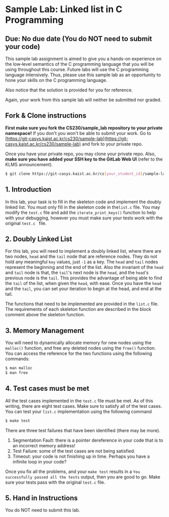 # Sample Lab: Linked list in C Programming

## Due: No due date (You do NOT need to submit your code)

This sample lab assignment is aimed to give you a hands-on experience on the low‑level semantics of the C programming language that you will be using throughout this course. Future labs will use the C programming language intensively. Thus, please use this sample lab as an opportunity to hone your skills on the C programming language.

Also notice that the solution is provided for you for reference.

Again, your work from this sample lab will neither be submitted nor graded.

## Fork & Clone instructions

**First make sure you fork the CS230/sample_lab repository to your private namespace!** If you don't you won't be able to submit your work. Go to [https://git-casys.kaist.ac.kr/cs230/sample-lab](https://git-casys.kaist.ac.kr/cs230/sample-lab) and fork to your private repo.

Once you have your private repo, you may clone your private repo. Also, **make sure you have added your SSH key to the GitLab Web UI** (refer to the KLMS announcement).

```sh
$ git clone https://git-casys.kaist.ac.kr/cs[your_student_id]/sample-lab.git
```

## 1. Introduction

In this lab, your task is to fill in the skeleton code and implement the doubly linked list. You must only fill in the skeleton code in the`list.c` file. You may modify the `test.c` file and add the `iterate_print_keys()` function to help with your debugging, however you must make sure your tests work with the original `test.c ` file.

## 2. Doubly Linked List

For this lab, you will need to implement a doubly linked list, where there are two nodes, `head` and the `tail` node that are reference nodes. They do not hold any meaningful `key` values, just `-1` as a key. The `head` and `tail` nodes represent the beginning and the end of the list. Also the invariant of the `head` and `tail` node is that, the `tail`'s next node is the `head`, and the `head`'s previous node is the `tail`. This provides the advantage of being able to find the `tail` of the list, when given the `head`, with ease. Once you have the `head` and the `tail`, you can set your iteration to begin at the head, and end at the tail.

The functions that need to be implemented are provided in the `list.c` file. The requirements of each skeleton function are described in the block comment above the skeleton function.

## 3. Memory Management

You will need to dynamically allocate memory for new nodes using the `malloc()` function, and free any deleted nodes using the `free()` function.
You can access the reference for the two functions using the following commands:

```sh
$ man malloc
$ man free
```

## 4. Test cases must be met

All the test cases implemented in the `test.c` file must be met. As of this writing, there are eight test cases. Make sure to satisfy all of the test cases. You can test your `list.c` implementation using the following command

```sh
$ make test
```

There are three test failures that have been identified (there may be more).
1. Segmentation Fault: there is a pointer dereference in your code that is to an incorrect memory address!
2. Test Failure: some of the test cases are not being satisfied.
3. Timeout: your code is not finishing up in time. Perhaps you have a infinite loop in your code?

Once you fix all the problems, and your `make test` results in a `You successfully passed all the tests` output, then you are good to go. Make sure your tests pass with the original `test.c` file.

## 5. Hand in Instructions

You do NOT need to submit this lab.
